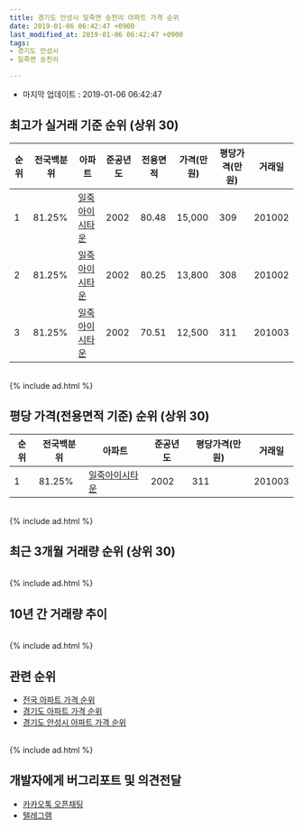 ```yaml
---
title: 경기도 안성시 일죽면 송천리 아파트 가격 순위
date: 2019-01-06 06:42:47 +0900
last_modified_at: 2019-01-06 06:42:47 +0900
tags:
- 경기도 안성시
- 일죽면 송천리

---
```


* 마지막 업데이트 : 2019-01-06 06:42:47

## 최고가 실거래 기준 순위 (상위 30)


|순위|전국백분위|아파트|준공년도|전용면적|가격(만원)|평당가격(만원)|거래일|
|---|---|---|---|---|---|---|---|
|1|81.25%|[일죽아이시타운](https://search.naver.com/search.naver?query=%EA%B2%BD%EA%B8%B0%EB%8F%84+%EC%95%88%EC%84%B1%EC%8B%9C+%EC%9D%BC%EC%A3%BD%EB%A9%B4+%EC%86%A1%EC%B2%9C%EB%A6%AC+%EC%9D%BC%EC%A3%BD%EC%95%84%EC%9D%B4%EC%8B%9C%ED%83%80%EC%9A%B4)|2002|80.48|15,000|309|201002|
|2|81.25%|[일죽아이시타운](https://search.naver.com/search.naver?query=%EA%B2%BD%EA%B8%B0%EB%8F%84+%EC%95%88%EC%84%B1%EC%8B%9C+%EC%9D%BC%EC%A3%BD%EB%A9%B4+%EC%86%A1%EC%B2%9C%EB%A6%AC+%EC%9D%BC%EC%A3%BD%EC%95%84%EC%9D%B4%EC%8B%9C%ED%83%80%EC%9A%B4)|2002|80.25|13,800|308|201002|
|3|81.25%|[일죽아이시타운](https://search.naver.com/search.naver?query=%EA%B2%BD%EA%B8%B0%EB%8F%84+%EC%95%88%EC%84%B1%EC%8B%9C+%EC%9D%BC%EC%A3%BD%EB%A9%B4+%EC%86%A1%EC%B2%9C%EB%A6%AC+%EC%9D%BC%EC%A3%BD%EC%95%84%EC%9D%B4%EC%8B%9C%ED%83%80%EC%9A%B4)|2002|70.51|12,500|311|201003|


<br>
{% include ad.html %}
<br>

## 평당 가격(전용면적 기준) 순위 (상위 30)


|순위|전국백분위|아파트|준공년도|평당가격(만원)|거래일|
|---|---|---|---|---|---|
|1|81.25%|[일죽아이시타운](https://search.naver.com/search.naver?query=%EA%B2%BD%EA%B8%B0%EB%8F%84+%EC%95%88%EC%84%B1%EC%8B%9C+%EC%9D%BC%EC%A3%BD%EB%A9%B4+%EC%86%A1%EC%B2%9C%EB%A6%AC+%EC%9D%BC%EC%A3%BD%EC%95%84%EC%9D%B4%EC%8B%9C%ED%83%80%EC%9A%B4)|2002|311|201003|


<br>
{% include ad.html %}
<br>

## 최근 3개월 거래량 순위 (상위 30)


<div style="width:100%;">
    <canvas id="deal_count_ranking" height="250"></canvas>
</div>


<script>
new Chart(document.getElementById("deal_count_ranking"), {
    type: 'horizontalBar',
    data: {
        labels: ['일죽아이시타운'],
        datasets: [{
            label: '실거래 수',
            data: [4],
            borderColor: "rgba(255, 0, 128, 1)",
            backgroundColor: "rgba(255, 0, 128, 0.5)",
            fill: false,
        }]
    },
    options: {
        responsive: true,
        title: {
            display: true,
            text: '최근 3개월 거래량 순위'
        },
        tooltips: {
            mode: 'index',
            intersect: false,
            callbacks: {
                title: function(tooltipItems, data) {
                    return "실거래 수:";
                },
                label: function(tooltipItem, data) {
                    return data.labels[tooltipItem.index] + ": " + tooltipItem.xLabel;
                }
            }
        },
        hover: {
            mode: 'nearest',
            intersect: true
        },
        scales: {
            xAxes: [{
                display: true,
                scaleLabel: {
                    display: true,
                    labelString: '실거래 수'
                },
                ticks: {
                    suggestedMin: 0,
                }
            }],
            yAxes: [{
                display: true,
                ticks: {
                    autoSkip: false,
                    callback: function(value, index, values) {
                        if (value.length > 15)
                            return value.substr(0, 13) + "...";
                        else
                            return value;
                    }
                },
                scaleLabel: {
                    display: false,
                }
            }]
        }
    }
});

</script>


<br>
{% include ad.html %}
<br>

## 10년 간 거래량 추이


<div style="width:100%;">
    <canvas id="deal_progress" height="250"></canvas>
</div>

<script>
new Chart(document.getElementById("deal_progress"), {
    type: 'line',
    data: {
        labels: ['200901','200902','200903','200904','200905','200906','200907','200908','200909','200910','200911','200912','201001','201002','201003','201004','201005','201006','201007','201008','201009','201010','201011','201012','201101','201102','201103','201104','201105','201106','201107','201108','201109','201110','201111','201112','201201','201202','201203','201204','201205','201206','201207','201208','201209','201210','201211','201212','201301','201302','201303','201304','201305','201306','201307','201308','201309','201310','201311','201312','201401','201402','201403','201404','201405','201406','201407','201408','201409','201410','201411','201412','201501','201502','201503','201504','201505','201506','201507','201508','201509','201510','201511','201512','201601','201602','201603','201604','201605','201606','201607','201608','201609','201610','201611','201612','201701','201702','201703','201704','201705','201706','201707','201708','201709','201710','201711','201712','201801','201802','201803','201804','201805','201806','201807','201808','201809','201810','201811','201812','201901'],
        datasets: [{
            label: '실거래 수',
            pointRadius: 1,
            data: [0, 0, 0, 0, 0, 0, 0, 0, 0, 0, 0, 0, 0, 86, 85, 6, 16, 4, 0, 5, 3, 1, 2, 1, 0, 1, 2, 3, 2, 2, 0, 1, 0, 3, 1, 2, 0, 3, 2, 2, 1, 1, 2, 2, 1, 3, 3, 0, 1, 2, 2, 5, 2, 0, 1, 3, 2, 0, 1, 4, 3, 3, 4, 2, 5, 1, 4, 2, 4, 6, 3, 2, 3, 4, 6, 5, 4, 3, 3, 3, 4, 10, 4, 5, 1, 2, 11, 4, 4, 1, 1, 3, 1, 2, 4, 8, 6, 7, 2, 1, 4, 2, 2, 6, 1, 2, 2, 3, 3, 6, 2, 3, 3, 5, 2, 5, 2, 2, 2, 2, 0],
            borderColor: "rgba(255, 201, 14, 1)",
            backgroundColor: "rgba(255, 201, 14, 0.5)",
            fill: true,
        }]
    },
    options: {
        responsive: true,
        title: {
            display: true,
            text: '10년간 거래량 추이'
        },
        tooltips: {
            mode: 'index',
            intersect: false,
        },
        hover: {
            mode: 'nearest',
            intersect: true
        },
        scales: {
            xAxes: [{
                display: true,
                scaleLabel: {
                    display: true,
                    labelString: '년/월'
                }
            }],
            yAxes: [{
                display: true,
                ticks: {
                    suggestedMin: 0,
                },
                scaleLabel: {
                    display: true,
                    labelString: '실거래 수'
                }
            }]
        }
    }
});

</script>


<br>
{% include ad.html %}
<br>

## 관련 순위

- [전국 아파트 가격 순위](https://inasie.github.io/apt-ranking/전국)
- [경기도 아파트 가격 순위](https://inasie.github.io/apt-ranking/경기도)
- [경기도 안성시 아파트 가격 순위](https://inasie.github.io/apt-ranking/경기도-안성시)


<br>
{% include ad.html %}
<br>

## 개발자에게 버그리포트 및 의견전달

- [카카오톡 오픈채팅](https://open.kakao.com/o/gLJUAP4)
- [텔레그램](https://t.me/inasie)

